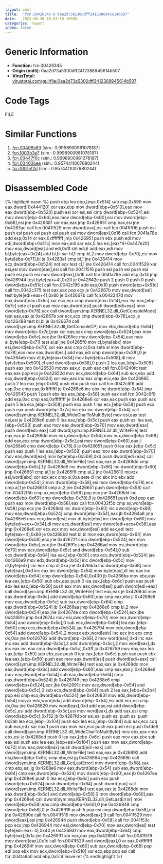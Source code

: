```yaml
---
layout: post
title:  "fcn.00426345 @ 0aa2d73a5300dff2412388945614b507"
date:   2021-08-30 15:52:19 +0300
categories: report
index: false
---
```


# Generic Information
- **Function:** fcn.00426345
- **Origin (md5):** 0aa2d73a5300dff2412388945614b507
- **VirusTotal:** [virustotal.com/gui/file/0aa2d73a5300dff2412388945614b507][virustotal_ref]

# Code Tags
<span class="tag" id="FILE">FILE</span>


# Similar Functions

1. [fcn.00409b83][similar_1_ref] (sim.: 0.9998900981078187)
2. [fcn.1003b3e7][similar_2_ref] (sim.: 0.9998900981078187)
3. [fcn.00447f0c][similar_3_ref] (sim.: 0.9998900981078187)
4. [fcn.00403bee][similar_4_ref] (sim.: 0.9574411007680244)
5. [fcn.1001ef2d][similar_5_ref] (sim.: 0.9574411007680244)


# Disassembled Code

{% highlight nasm %}
push ebp
lea ebp,[esp-0x514]
sub esp,0x590
mov eax,dword[0x444120]
xor eax,ebp
mov dword[ebp+0x510],eax
mov eax,dword[ebp+0x520]
push esi
xor esi,esi
cmp dword[ebp+0x524],esi
mov dword[ebp-0x64],eax
mov dword[ebp-0x60],esi
mov dword[ebp-0x68],esi
jne 0x426381
xor eax,eax
jmp 0x426951
cmp eax,esi
jne 0x4263ac
call fcn.0041f529
mov dword[eax],esi
call fcn.0041f516
push esi
push esi
push esi
push esi
push esi
mov dword[eax],0x16
call fcn.0041a78e
add esp,0x14
or eax,0xffffffff
jmp 0x426951
push ebx
push edi
mov edi,dword[ebp+0x51c]
mov eax,edi
sar eax,5
lea esi,[eax*4+0x447e20]
mov eax,dword[esi]
and edi,0x1f
shl edi,6
add eax,edi
mov bl,byte[eax+0x24]
add bl,bl
sar bl,1
cmp bl,2
mov dword[ebp-0x70],esi
mov byte[ebp-0x71],bl
je 0x4263e1
cmp bl,1
jne 0x426414
mov ecx,dword[ebp+0x524]
not ecx
test cl,1
jne 0x426414
call fcn.0041f529
xor esi,esi
mov dword[eax],esi
call fcn.0041f516
push esi
push esi
push esi
push esi
push esi
mov dword[eax],0x16
call fcn.0041a78e
add esp,0x14
jmp 0x426944
test byte[eax+4],0x20
je 0x42642e
push 2
push 0
push 0
push dword[ebp+0x51c]
call fcn.0042c195
add esp,0x10
push dword[ebp+0x51c]
call fcn.0042c375
test eax,eax
pop ecx
je 0x42667b
mov eax,dword[esi]
test byte[edi+eax+4],0x80
je 0x42667b
call fcn.0042247d
mov eax,dword[eax+0x6c]
xor ecx,ecx
cmp dword[eax+0x14],ecx
lea eax,[ebp-0x7c]
sete cl
push eax
mov eax,dword[esi]
push dword[edi+eax]
mov dword[ebp-0x78],ecx
call dword[sym.imp.KERNEL32.dll_GetConsoleMode]
test eax,eax
je 0x42667b
xor ecx,ecx
cmp dword[ebp-0x78],ecx
je 0x426488
test bl,bl
je 0x42667d
call dword[sym.imp.KERNEL32.dll_GetConsoleCP]
mov ebx,dword[ebp-0x64]
mov dword[ebp-0x7c],eax
xor eax,eax
cmp dword[ebp+0x524],eax
mov dword[ebp-0x5c],eax
jbe 0x4268ec
mov dword[ebp-0x54],eax
mov al,byte[ebp-0x71]
test al,al
jne 0x4265f0
mov cl,byte[ebx]
mov esi,dword[ebp-0x70]
xor eax,eax
cmp cl,0xa
sete al
mov dword[ebp-0x78],eax
mov eax,dword[esi]
add eax,edi
cmp dword[eax+0x38],0
je 0x4264eb
mov dl,byte[eax+0x34]
mov byte[ebp+0x508],dl
mov byte[ebp+0x509],cl
and dword[eax+0x38],0
push 2
lea eax,[ebp+0x508]
push eax
jmp 0x426530
movsx eax,cl
push eax
call fcn.004240fc
test eax,eax
pop ecx
je 0x42652d
mov ecx,dword[ebp-0x64]
sub ecx,ebx
add ecx,dword[ebp+0x524]
xor eax,eax
inc eax
cmp ecx,eax
jbe 0x426665
push 2
lea eax,[ebp-0x58]
push ebx
push eax
call fcn.0042c6f9
add esp,0xc
cmp eax,0xffffffff
je 0x4268e6
inc ebx
inc dword[ebp-0x54]
jmp 0x426545
push 1
push ebx
lea eax,[ebp-0x58]
push eax
call fcn.0042c6f9
add esp,0xc
cmp eax,0xffffffff
je 0x4268e6
xor eax,eax
push eax
push eax
push 5
lea ecx,[ebp+0x508]
push ecx
push 1
lea ecx,[ebp-0x58]
push ecx
push eax
push dword[ebp-0x7c]
inc ebx
inc dword[ebp-0x54]
call dword[sym.imp.KERNEL32.dll_WideCharToMultiByte]
mov esi,eax
test esi,esi
je 0x4268e6
push 0
lea eax,[ebp-0x5c]
push eax
push esi
lea eax,[ebp+0x508]
push eax
mov eax,dword[ebp-0x70]
mov eax,dword[eax]
push dword[edi+eax]
call dword[sym.imp.KERNEL32.dll_WriteFile]
test eax,eax
je 0x4268dd
mov eax,dword[ebp-0x54]
mov ecx,dword[ebp-0x68]
add eax,ecx
cmp dword[ebp-0x5c],esi
mov dword[ebp-0x60],eax
jl 0x4268e6
cmp dword[ebp-0x78],0
je 0x426651
push 0
lea eax,[ebp-0x5c]
push eax
push 1
lea eax,[ebp+0x508]
push eax
mov eax,dword[ebp-0x70]
mov eax,dword[eax]
mov byte[ebp+0x508],0xd
push dword[edi+eax]
call dword[sym.imp.KERNEL32.dll_WriteFile]
test eax,eax
je 0x4268dd
cmp dword[ebp-0x5c],1
jl 0x4268e6
inc dword[ebp-0x68]
inc dword[ebp-0x60]
jmp 0x426651
cmp al,1
je 0x4265f8
cmp al,2
jne 0x426610
movzx esi,word[ebx]
xor ecx,ecx
cmp si,0xa
sete cl
inc ebx
inc ebx
add dword[ebp-0x54],2
mov dword[ebp-0x58],esi
mov dword[ebp-0x78],ecx
cmp al,1
je 0x426618
cmp al,2
jne 0x426651
push dword[ebp-0x58]
call fcn.00432f5b
cmp ax,word[ebp-0x58]
pop ecx
jne 0x4268dd
inc dword[ebp-0x60]
cmp dword[ebp-0x78],0
je 0x426651
push 0xd
pop eax
push eax
mov dword[ebp-0x58],eax
call fcn.00432f5b
cmp ax,word[ebp-0x58]
pop ecx
jne 0x4268dd
inc dword[ebp-0x60]
inc dword[ebp-0x68]
mov eax,dword[ebp+0x524]
cmp dword[ebp-0x54],eax
jb 0x4264a8
jmp 0x4268e6
mov ecx,dword[esi]
mov dl,byte[ebx]
inc dword[ebp-0x60]
mov byte[edi+ecx+0x34],dl
mov ecx,dword[esi]
mov dword[edi+ecx+0x38],eax
jmp 0x4268e6
xor ecx,ecx
mov eax,dword[esi]
add eax,edi
test byte[eax+4],0x80
je 0x4268b6
test bl,bl
mov eax,dword[ebp-0x64]
mov dword[ebp-0x58],ecx
jne 0x42672f
cmp dword[ebp+0x524],ecx
mov dword[ebp-0x5c],eax
jbe 0x42691c
jmp 0x4266ad
mov esi,dword[ebp-0x70]
mov ecx,dword[ebp-0x5c]
and dword[ebp-0x54],0
sub ecx,dword[ebp-0x64]
lea eax,[ebp-0x50]
cmp ecx,dword[ebp+0x524]
jae 0x4266e9
mov edx,dword[ebp-0x5c]
inc dword[ebp-0x5c]
mov dl,byte[edx]
inc ecx
cmp dl,0xa
jne 0x4266da
inc dword[ebp-0x68]
mov byte[eax],0xd
inc eax
inc dword[ebp-0x54]
mov byte[eax],dl
inc eax
inc dword[ebp-0x54]
cmp dword[ebp-0x54],0x400
jb 0x4266ba
mov ebx,eax
lea eax,[ebp-0x50]
sub ebx,eax
push 0
lea eax,[ebp-0x6c]
push eax
push ebx
lea eax,[ebp-0x50]
push eax
mov eax,dword[esi]
push dword[edi+eax]
call dword[sym.imp.KERNEL32.dll_WriteFile]
test eax,eax
je 0x4268dd
mov eax,dword[ebp-0x6c]
add dword[ebp-0x60],eax
cmp eax,ebx
jl 0x4268e6
mov eax,dword[ebp-0x5c]
sub eax,dword[ebp-0x64]
cmp eax,dword[ebp+0x524]
jb 0x4266aa
jmp 0x4268e6
cmp bl,2
mov dword[ebp-0x54],eax
jne 0x4267de
cmp dword[ebp+0x524],ecx
jbe 0x42691c
jmp 0x42674c
mov esi,dword[ebp-0x70]
mov ecx,dword[ebp-0x54]
and dword[ebp-0x5c],0
sub ecx,dword[ebp-0x64]
lea eax,[ebp-0x50]
cmp ecx,dword[ebp+0x524]
jae 0x426794
mov edx,dword[ebp-0x54]
add dword[ebp-0x54],2
movzx edx,word[edx]
inc ecx
inc ecx
cmp dx,0xa
jne 0x426782
add dword[ebp-0x68],2
mov word[eax],0xd
inc eax
inc eax
add dword[ebp-0x5c],2
add dword[ebp-0x5c],2
mov word[eax],dx
inc eax
inc eax
cmp dword[ebp-0x5c],0x3ff
jb 0x426759
mov ebx,eax
lea eax,[ebp-0x50]
sub ebx,eax
push 0
lea eax,[ebp-0x6c]
push eax
push ebx
lea eax,[ebp-0x50]
push eax
mov eax,dword[esi]
push dword[edi+eax]
call dword[sym.imp.KERNEL32.dll_WriteFile]
test eax,eax
je 0x4268dd
mov eax,dword[ebp-0x6c]
add dword[ebp-0x60],eax
cmp eax,ebx
jl 0x4268e6
mov eax,dword[ebp-0x54]
sub eax,dword[ebp-0x64]
cmp eax,dword[ebp+0x524]
jb 0x426749
jmp 0x4268e6
cmp dword[ebp+0x524],ecx
jbe 0x42691c
mov ecx,dword[ebp-0x54]
and dword[ebp-0x5c],0
sub ecx,dword[ebp-0x64]
push 2
lea eax,[ebp+0x3b4]
pop esi
cmp ecx,dword[ebp+0x524]
jae 0x426831
mov edx,dword[ebp-0x54]
movzx edx,word[edx]
add dword[ebp-0x54],esi
add ecx,esi
cmp dx,0xa
jne 0x426820
mov word[eax],0xd
add eax,esi
add dword[ebp-0x5c],esi
add dword[ebp-0x5c],esi
mov word[eax],dx
add eax,esi
cmp dword[ebp-0x5c],0x152
jb 0x4267fd
xor esi,esi
push esi
push esi
push 0x2ab
lea ecx,[ebp+0x104]
push ecx
lea ecx,[ebp+0x3b4]
sub eax,ecx
cdq
sub eax,edx
sar eax,1
push eax
mov eax,ecx
push eax
push esi
push 0xfde9
call dword[sym.imp.KERNEL32.dll_WideCharToMultiByte]
mov ebx,eax
cmp ebx,esi
je 0x4268dd
push 0
lea eax,[ebp-0x6c]
push eax
mov eax,ebx
sub eax,esi
push eax
lea eax,[ebp+esi+0x104]
push eax
mov eax,dword[ebp-0x70]
mov eax,dword[eax]
push dword[edi+eax]
call dword[sym.imp.KERNEL32.dll_WriteFile]
test eax,eax
je 0x426892
add esi,dword[ebp-0x6c]
cmp ebx,esi
jg 0x426864
jmp 0x42689b
call dword[sym.imp.KERNEL32.dll_GetLastError]
mov dword[ebp-0x58],eax
cmp ebx,esi
jg 0x4268e6
mov eax,dword[ebp-0x54]
sub eax,dword[ebp-0x64]
cmp eax,dword[ebp+0x524]
mov dword[ebp-0x60],eax
jb 0x4267ea
jmp 0x4268e6
push 0
lea ecx,[ebp-0x6c]
push ecx
push dword[ebp+0x524]
push dword[ebp-0x64]
push dword[eax]
call dword[sym.imp.KERNEL32.dll_WriteFile]
test eax,eax
je 0x4268dd
mov eax,dword[ebp-0x6c]
and dword[ebp-0x58],0
mov dword[ebp-0x60],eax
jmp 0x4268e6
call dword[sym.imp.KERNEL32.dll_GetLastError]
mov dword[ebp-0x58],eax
cmp dword[ebp-0x60],0
jne 0x426949
cmp dword[ebp-0x58],0
je 0x426919
push 5
pop esi
cmp dword[ebp-0x58],esi
jne 0x42690e
call fcn.0041f516
mov dword[eax],9
call fcn.0041f529
mov dword[eax],esi
jmp 0x426944
push dword[ebp-0x58]
call fcn.0041f53c
pop ecx
jmp 0x426944
mov esi,dword[ebp-0x70]
mov eax,dword[esi]
test byte[edi+eax+4],0x40
je 0x426931
mov eax,dword[ebp-0x64]
cmp byte[eax],0x1a
jne 0x426931
xor eax,eax
jmp 0x42694f
call fcn.0041f516
mov dword[eax],0x1c
call fcn.0041f529
and dword[eax],0
or eax,0xffffffff
jmp 0x42694f
mov eax,dword[ebp-0x60]
sub eax,dword[ebp-0x68]
pop edi
pop ebx
mov ecx,dword[ebp+0x510]
xor ecx,ebp
pop esi
call fcn.0041a8a0
add ebp,0x514
leave
ret
{% endhighlight %}


[similar_1_ref]: /report/fcn.00409b83@6c5b0418e4a4c57d99cda47d2717045d
[similar_2_ref]: /report/fcn.1003b3e7@481b545f5c18f2fce1caac67ddc419e8
[similar_3_ref]: /report/fcn.00447f0c@44e1ffcf4e71f4505c09d520fd75f1e4
[similar_4_ref]: /report/fcn.00403bee@e38ba004520fa1a86a35b63e8d5843ef
[similar_5_ref]: /report/fcn.1001ef2d@4c3818fdf32d89a09257dbc9d3e142ea
[virustotal_ref]: https://www.virustotal.com/gui/file/0aa2d73a5300dff2412388945614b507